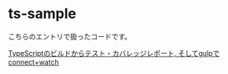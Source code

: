 # ts-sample

こちらのエントリで扱ったコードです。

[TypeScriptのビルドからテスト・カバレッジレポート, そしてgulpでconnect+watch](http://qiita.com/hiroyky/items/b59273abb54a377b988f)
